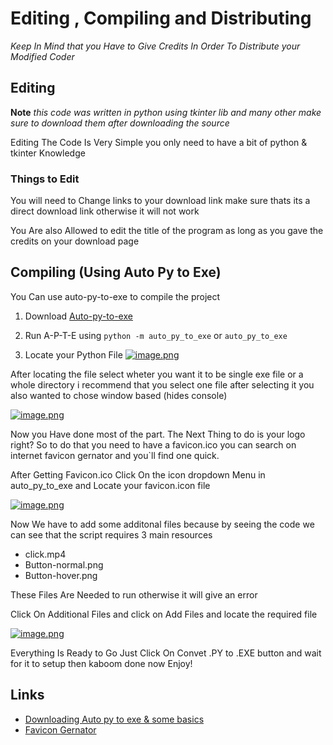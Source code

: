 
# Editing , Compiling and Distributing
*Keep In Mind that you Have to Give Credits In Order To Distribute your Modified Coder*

## Editing
**Note** *this code was written in python using tkinter lib and many other make sure to download them after downloading the source*

Editing The Code Is Very Simple you only need to have a bit of python & tkinter Knowledge 

### Things to Edit

You will need to Change links to your download link make sure thats its a direct download link otherwise it will not work

You Are also Allowed to edit the title of the program as long as you gave the credits on your download page

## Compiling (Using Auto Py to Exe)

You Can use auto-py-to-exe to compile the project

 1. Download [Auto-py-to-exe](https://pypi.org/project/auto-py-to-exe/) 

 2. Run A-P-T-E using `python -m auto_py_to_exe` or `auto_py_to_exe`
 
3. Locate your Python File
 [![image.png](https://i.postimg.cc/g2DXjF2X/image.png)](https://postimg.cc/ZWWKsQ34)

After locating the file select wheter you want it to be single exe file or a whole directory i recommend that you select one file after selecting it you also wanted to chose window based (hides console)

[![image.png](https://i.postimg.cc/TYvpcYy5/image.png)](https://postimg.cc/z3pzzNFq)

Now you Have done most of the part. The Next Thing to do is your logo right? So to do that you need to have a favicon.ico you can search on internet favicon gernator and you`ll find one quick.

After Getting Favicon.ico Click On the icon dropdown Menu in auto_py_to_exe and Locate your favicon.icon file 

[![image.png](https://i.postimg.cc/QC3hcC6X/image.png)](https://postimg.cc/k6f0mJ3Z)

Now We have to add some additonal files because by seeing the code we can see that the script requires 3 main resources 

- click.mp4
- Button-normal.png
- Button-hover.png

These Files Are Needed to run otherwise it will give an error

Click On Additional Files and click on Add Files and locate the required file 

[![image.png](https://i.postimg.cc/MZdF7X3d/image.png)](https://postimg.cc/kDRs9Mmb)

Everything Is Ready to Go Just Click On Convet .PY to .EXE button and wait for it to setup then kaboom done now Enjoy!

## Links

 - [Downloading Auto py to exe & some basics ](https://pypi.org/project/auto-py-to-exe/)
 - [Favicon Gernator](https://realfavicongenerator.net)

